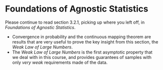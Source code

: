 # Foundations of Agnostic Statistics

Please continue to read section 3.2.1, picking up where you left off, in *Foundations of Agnostic Statistics*. 

- Convergence in probability and the continuous mapping theorem are results that are very useful to prove the key insight from this section, the *Weak Law of Large Numbers*. 
- The *Weak Law of Large Numbers* is the first asymptotic property that we deal with in this course, and provides guarantees of samples with only *very weak* requirements made of the data. 
